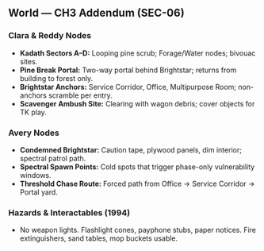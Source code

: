 ## World — CH3 Addendum (SEC-06)

### Clara & Reddy Nodes
- **Kadath Sectors A–D:** Looping pine scrub; Forage/Water nodes; bivouac sites.
- **Pine Break Portal:** Two-way portal behind Brightstar; returns from building to forest only.
- **Brightstar Anchors:** Service Corridor, Office, Multipurpose Room; non-anchors scramble per entry.
- **Scavenger Ambush Site:** Clearing with wagon debris; cover objects for TK play.

### Avery Nodes
- **Condemned Brightstar:** Caution tape, plywood panels, dim interior; spectral patrol path.
- **Spectral Spawn Points:** Cold spots that trigger phase-only vulnerability windows.
- **Threshold Chase Route:** Forced path from Office → Service Corridor → Portal yard.

### Hazards & Interactables (1994)
- No weapon lights. Flashlight cones, payphone stubs, paper notices. Fire extinguishers, sand tables, mop buckets usable.
